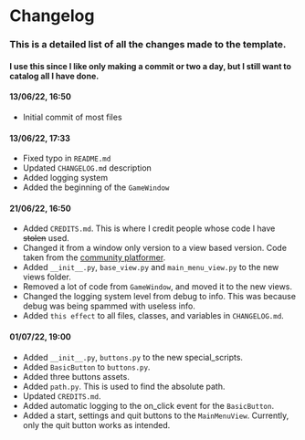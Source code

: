 # Changelog

### This is a detailed list of all the changes made to the template.
#### I use this since I like only making a commit or two a day, but I still want to catalog all I have done.


#### 13/06/22, 16:50
* Initial commit of most files

#### 13/06/22, 17:33
* Fixed typo in `README.md`
* Updated `CHANGELOG.md` description 
* Added logging system
* Added the beginning of the `GameWindow`

#### 21/06/22, 16:50
* Added `CREDITS.md`. This is where I credit people whose code I have ~~stolen~~ used.
* Changed it from a window only version to a view based version. Code taken from the [community platformer](https://github.com/pythonarcade/community-platformer).
* Added `__init__.py`, `base_view.py` and `main_menu_view.py` to the new views folder.
* Removed a lot of code from `GameWindow`, and moved it to the new views.
* Changed the logging system level from debug to info. This was because debug was being spammed with useless info.
* Added `this effect` to all files, classes, and variables in `CHANGELOG.md`.


#### 01/07/22, 19:00
* Added `__init__.py`, `buttons.py` to the new special_scripts.
* Added `BasicButton` to `buttons.py`.
* Added three buttons assets.
* Added `path.py`. This is used to find the absolute path.
* Updated `CREDITS.md`.
* Added automatic logging to the on_click event for the `BasicButton`.
* Added a start, settings and quit buttons to the `MainMenuView`. Currently, only the quit button works as intended.